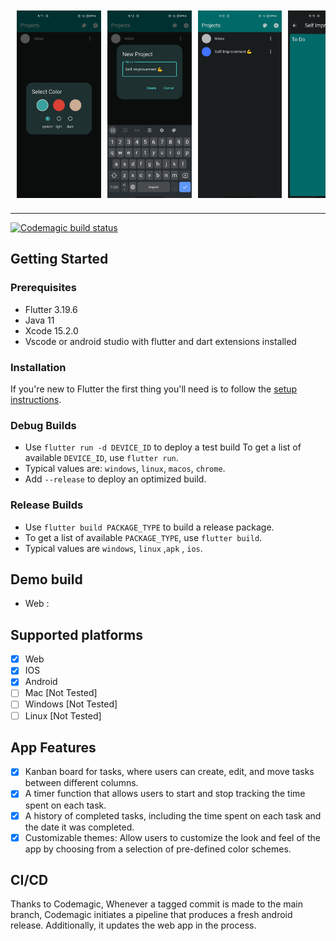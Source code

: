 <div style="display: flex; overflow-x: auto; white-space: nowrap; padding: 10px;">

  <img src="./screen_shots/flutter_01.png" alt="Image 1" style="height: 300px; margin-right: 10px;">
  <img src="./screen_shots/flutter_02.png" alt="Image 1" style="height: 300px; margin-right: 10px;">
  <img src="./screen_shots/flutter_03.png" alt="Image 1" style="height: 300px; margin-right: 10px;">
  <img src="./screen_shots/flutter_04.png" alt="Image 1" style="height: 300px; margin-right: 10px;">
  <img src="./screen_shots/flutter_05.png" alt="Image 1" style="height: 300px; margin-right: 10px;">
  <img src="./screen_shots/flutter_06.png" alt="Image 1" style="height: 300px; margin-right: 10px;">
  <img src="./screen_shots/flutter_07.png" alt="Image 1" style="height: 300px; margin-right: 10px;">
  <img src="./screen_shots/flutter_08.png" alt="Image 1" style="height: 300px; margin-right: 10px;">
  <img src="./screen_shots/flutter_09.png" alt="Image 1" style="height: 300px; margin-right: 10px;">
  <img src="./screen_shots/flutter_10.png" alt="Image 1" style="height: 300px; margin-right: 10px;">
  <img src="./screen_shots/flutter_11.png" alt="Image 1" style="height: 300px; margin-right: 10px;">
  <img src="./screen_shots/flutter_12.png" alt="Image 1" style="height: 300px; margin-right: 10px;">
  <img src="./screen_shots/flutter_13.png" alt="Image 1" style="height: 300px; margin-right: 10px;">
  <img src="./screen_shots/flutter_14.png" alt="Image 1" style="height: 300px; margin-right: 10px;">
  <img src="./screen_shots/flutter_15.png" alt="Image 1" style="height: 300px; margin-right: 10px;">
  <img src="./screen_shots/flutter_16.png" alt="Image 1" style="height: 300px; margin-right: 10px;">
  <img src="./screen_shots/flutter_17.png" alt="Image 1" style="height: 300px; margin-right: 10px;">
</div>

---

[![Codemagic build status](https://api.codemagic.io/apps/666cea15e9317d51196f66c7/666cea15e9317d51196f66c6/status_badge.svg)](https://codemagic.io/apps/666cea15e9317d51196f66c7/666cea15e9317d51196f66c6/latest_build)

## Getting Started

### Prerequisites

- Flutter 3.19.6
- Java 11
- Xcode 15.2.0
- Vscode or android studio with flutter and dart extensions installed

### Installation

If you're new to Flutter the first thing you'll need is to follow the [setup instructions](https://docs.flutter.dev/get-started/install).

### Debug Builds

- Use `flutter run -d DEVICE_ID` to deploy a test build
To get a list of available `DEVICE_ID`, use `flutter run`.
- Typical values are: `windows`, `linux`, `macos`, `chrome`.
- Add `--release` to deploy an optimized build.

### Release Builds

- Use `flutter build PACKAGE_TYPE` to build a release package.
- To get a list of available `PACKAGE_TYPE`, use `flutter build`.
- Typical values are `windows`, `linux` ,`apk` , `ios`.

## Demo build

- Web : 

## Supported platforms

- [x] Web
- [x] IOS
- [x] Android
- [ ] Mac [Not Tested]
- [ ] Windows [Not Tested]
- [ ] Linux [Not Tested]

## App Features

- [x] Kanban board for tasks, where users can create, edit, and move tasks between different columns.
- [x] A timer function that allows users to start and stop tracking the time spent on each task.
- [x] A history of completed tasks, including the time spent on each task and the date it was completed.
- [x] Customizable themes: Allow users to customize the look and feel of the app by choosing from a selection of pre-defined color schemes.

## CI/CD

Thanks to Codemagic, Whenever a tagged commit is made to the main branch, Codemagic initiates a pipeline that produces a fresh android release. Additionally, it updates the web app in the process.
